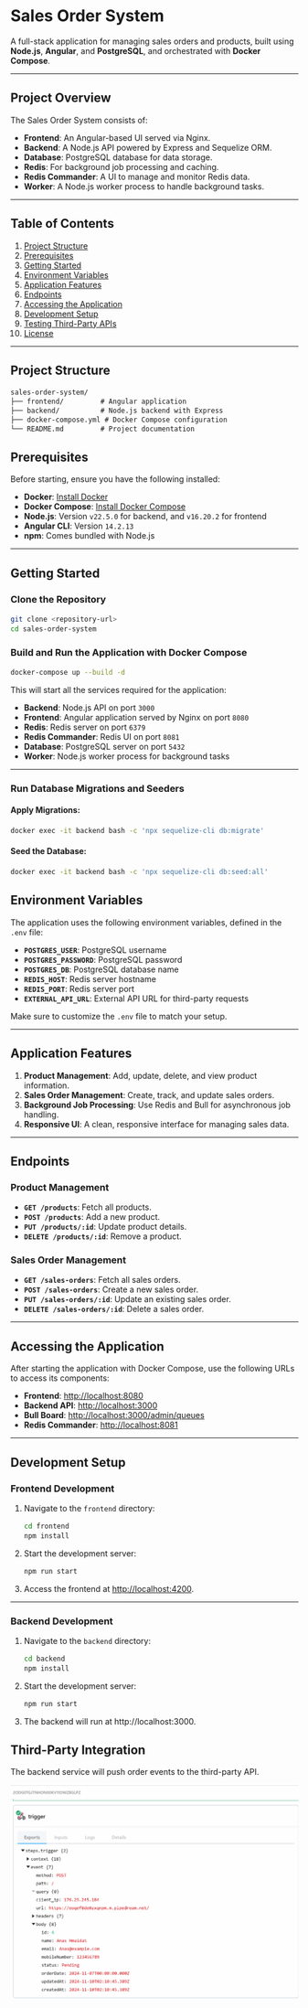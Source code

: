 # **Sales Order System**

A full-stack application for managing sales orders and products, built using
**Node.js**, **Angular**, and **PostgreSQL**, and orchestrated with
**Docker Compose**.

---

## **Project Overview**

The Sales Order System consists of:

- **Frontend**: An Angular-based UI served via Nginx.
- **Backend**: A Node.js API powered by Express and Sequelize ORM.
- **Database**: PostgreSQL database for data storage.
- **Redis**: For background job processing and caching.
- **Redis Commander**: A UI to manage and monitor Redis data.
- **Worker**: A Node.js worker process to handle background tasks.

---

## **Table of Contents**

1. [Project Structure](#project-structure)
2. [Prerequisites](#prerequisites)
3. [Getting Started](#getting-started)
4. [Environment Variables](#environment-variables)
5. [Application Features](#application-features)
6. [Endpoints](#endpoints)
7. [Accessing the Application](#accessing-the-application)
8. [Development Setup](#development-setup)
9. [Testing Third-Party APIs](#testing-third-party-apis)
10. [License](#license)

---

## **Project Structure**

```plaintext
sales-order-system/
├── frontend/         # Angular application
├── backend/          # Node.js backend with Express
├── docker-compose.yml # Docker Compose configuration
└── README.md         # Project documentation
```

## **Prerequisites**

Before starting, ensure you have the following installed:

- **Docker**: [Install Docker](https://docs.docker.com/get-docker/)
- **Docker Compose**: [Install Docker Compose](https://docs.docker.com/compose/install/)
- **Node.js**: Version `v22.5.0` for backend, and `v16.20.2` for frontend
- **Angular CLI**: Version `14.2.13`
- **npm**: Comes bundled with Node.js

---

## **Getting Started**

### Clone the Repository

```bash
git clone <repository-url>
cd sales-order-system
```

### Build and Run the Application with Docker Compose

```bash
docker-compose up --build -d
```
This will start all the services required for the application:

- **Backend**: Node.js API on port `3000`
- **Frontend**: Angular application served by Nginx on port `8080`
- **Redis**: Redis server on port `6379`
- **Redis Commander**: Redis UI on port `8081`
- **Database**: PostgreSQL server on port `5432`
- **Worker**: Node.js worker process for background tasks

---

### Run Database Migrations and Seeders

#### Apply Migrations:

```bash
docker exec -it backend bash -c 'npx sequelize-cli db:migrate'
```

#### Seed the Database:

```bash
docker exec -it backend bash -c 'npx sequelize-cli db:seed:all'
```
## **Environment Variables**

The application uses the following environment variables, defined in the `.env` file:

- **`POSTGRES_USER`**: PostgreSQL username
- **`POSTGRES_PASSWORD`**: PostgreSQL password
- **`POSTGRES_DB`**: PostgreSQL database name
- **`REDIS_HOST`**: Redis server hostname
- **`REDIS_PORT`**: Redis server port
- **`EXTERNAL_API_URL`**: External API URL for third-party requests

Make sure to customize the `.env` file to match your setup.

---

## **Application Features**

1. **Product Management**: Add, update, delete, and view product information.
2. **Sales Order Management**: Create, track, and update sales orders.
3. **Background Job Processing**: Use Redis and Bull for asynchronous job handling.
4. **Responsive UI**: A clean, responsive interface for managing sales data.

---

## **Endpoints**

### **Product Management**

- **`GET /products`**: Fetch all products.
- **`POST /products`**: Add a new product.
- **`PUT /products/:id`**: Update product details.
- **`DELETE /products/:id`**: Remove a product.

### **Sales Order Management**

- **`GET /sales-orders`**: Fetch all sales orders.
- **`POST /sales-orders`**: Create a new sales order.
- **`PUT /sales-orders/:id`**: Update an existing sales order.
- **`DELETE /sales-orders/:id`**: Delete a sales order.

---

## **Accessing the Application**

After starting the application with Docker Compose, use the following URLs to access its components:

- **Frontend**: [http://localhost:8080](http://localhost:8080)
- **Backend API**: [http://localhost:3000](http://localhost:3000)
- **Bull Board**: [http://localhost:3000/admin/queues](http://localhost:3000/admin/queues)
- **Redis Commander**: [http://localhost:8081](http://localhost:8081)

---

## **Development Setup**

### Frontend Development

1. Navigate to the `frontend` directory:

   ```bash
   cd frontend
   npm install
   ```

2. Start the development server:

   ```bash
   npm run start
   ```

3. Access the frontend at [http://localhost:4200](http://localhost:4200).

---

### Backend Development

1. Navigate to the `backend` directory:

   ```bash
   cd backend
   npm install
   ```

2. Start the development server:

    ```bash
    npm run start
    ```

3. The backend will run at http://localhost:3000.

## **Third-Party Integration**

The backend service will push order events to the third-party API.

![Pipedream Requests](third-party.png)


